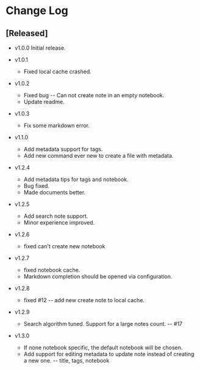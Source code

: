 # Change Log

## [Released]
- v1.0.0 Initial release.

- v1.0.1
    - Fixed local cache crashed.

- v1.0.2
    - Fixed bug -- Can not create note in an empty notebook.
    - Update readme.

- v1.0.3
    - Fix some markdown error.

- v1.1.0
    - Add metadata support for tags.
    - Add new command ever new to create a file with metadata.

- v1.2.4
    - Add metadata tips for tags and notebook.
    - Bug fixed.
    - Made documents better.

- v1.2.5
    - Add search note support.
    - Minor experience improved.

- v1.2.6
    - fixed can't create new notebook

- v1.2.7
    - fixed notebook cache.
    - Markdown completion should be opened via configuration.

- v1.2.8
    - fixed #12 -- add new create note to local cache.

- v1.2.9
    - Search algorithm tuned. Support for a large notes count. -- #17

- v1.3.0
    - If none notebook specific, the default notebook will be chosen.
    - Add support for editing metadata to update note instead of creating a new one. -- title, tags, notebook